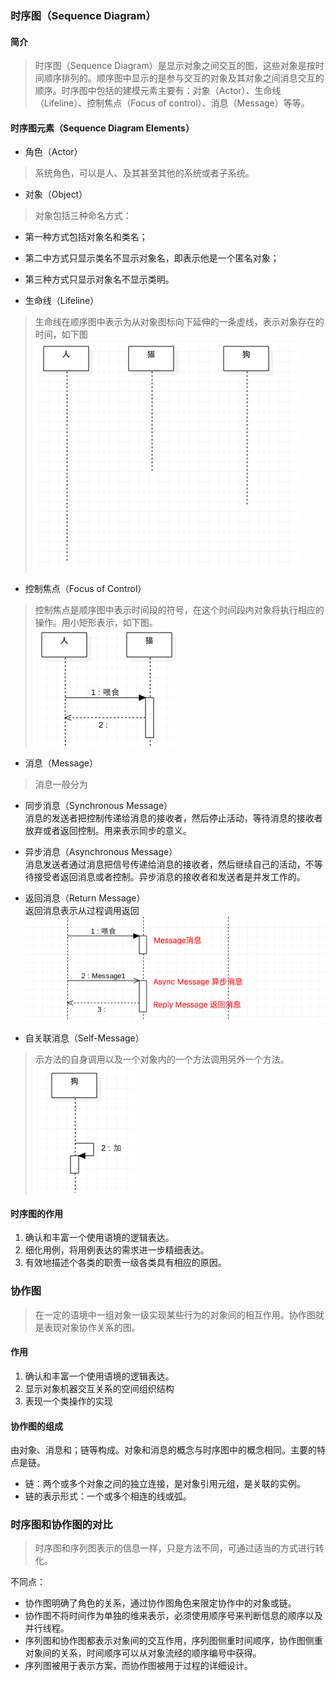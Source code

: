 ### 时序图（Sequence Diagram）
#### 简介
>时序图（Sequence Diagram）是显示对象之间交互的图，这些对象是按时间顺序排列的。顺序图中显示的是参与交互的对象及其对象之间消息交互的顺序。时序图中包括的建模元素主要有：对象（Actor）、生命线（Lifeline）、控制焦点（Focus of control）、消息（Message）等等。

#### 时序图元素（Sequence Diagram Elements）
- 角色（Actor）
>系统角色，可以是人、及其甚至其他的系统或者子系统。

- 对象（Object）
>对象包括三种命名方式：
  - 第一种方式包括对象名和类名；
  - 第二中方式只显示类名不显示对象名，即表示他是一个匿名对象；
  - 第三种方式只显示对象名不显示类明。

- 生命线（Lifeline）
>生命线在顺序图中表示为从对象图标向下延伸的一条虚线，表示对象存在的时间，如下图<br>
![](image/Sequence/生命线.png)

-  控制焦点（Focus of Control）
>控制焦点是顺序图中表示时间段的符号，在这个时间段内对象将执行相应的操作。用小矩形表示，如下图。<br>
![](image/Sequence/控制焦点.png)

-  消息（Message）
>消息一般分为
  - 同步消息（Synchronous Message）<br>
  消息的发送者把控制传递给消息的接收者，然后停止活动，等待消息的接收者放弃或者返回控制。用来表示同步的意义。
  - 异步消息（Asynchronous Message）<br>
  消息发送者通过消息把信号传递给消息的接收者，然后继续自己的活动，不等待接受者返回消息或者控制。异步消息的接收者和发送者是并发工作的。
  - 返回消息（Return Message）<br>
  返回消息表示从过程调用返回<br>
![](image/Sequence/消息.png)

- 自关联消息（Self-Message）
>示方法的自身调用以及一个对象内的一个方法调用另外一个方法。<br>
![](image/Sequence/自关联消息.png)

#### 时序图的作用
1. 确认和丰富一个使用语境的逻辑表达。
2. 细化用例，将用例表达的需求进一步精细表达。
3. 有效地描述个各类的职责一级各类具有相应的原因。

### 协作图
>在一定的语境中一组对象一级实现某些行为的对象间的相互作用。协作图就是表现对象协作关系的图。

#### 作用
1. 确认和丰富一个使用语境的逻辑表达。
2. 显示对象机器交互关系的空间组织结构
3. 表现一个类操作的实现

#### 协作图的组成
由对象、消息和；链等构成。对象和消息的概念与时序图中的概念相同。主要的特点是链。
- 链：两个或多个对象之间的独立连接，是对象引用元组，是关联的实例。
- 链的表示形式：一个或多个相连的线或弧。

### 时序图和协作图的对比
> 时序图和序列图表示的信息一样，只是方法不同，可通过适当的方式进行转化。

  不同点：
  - 协作图明确了角色的关系，通过协作图角色来限定协作中的对象或链。
  - 协作图不将时间作为单独的维来表示，必须使用顺序号来判断信息的顺序以及并行线程。
  - 序列图和协作图都表示对象间的交互作用，序列图侧重时间顺序，协作图侧重对象间的关系，时间顺序可以从对象流经的顺序编号中获得。
  - 序列图被用于表示方案，而协作图被用于过程的详细设计。
